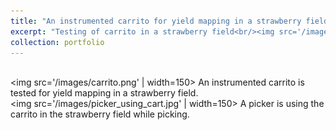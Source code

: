 ```yaml
---
title: "An instrumented carrito for yield mapping in a strawberry field"
excerpt: "Testing of carrito in a strawberry field<br/><img src='/images/carrito_in_field.jpg'>"
collection: portfolio
---
```

<br/><img src='/images/carrito.png' | width=150>
An instrumented carrito is tested for yield mapping in a strawberry field.
<br/><img src='/images/picker_using_cart.jpg' | width=150>
A picker is using the carrito in the strawberry field while picking.
